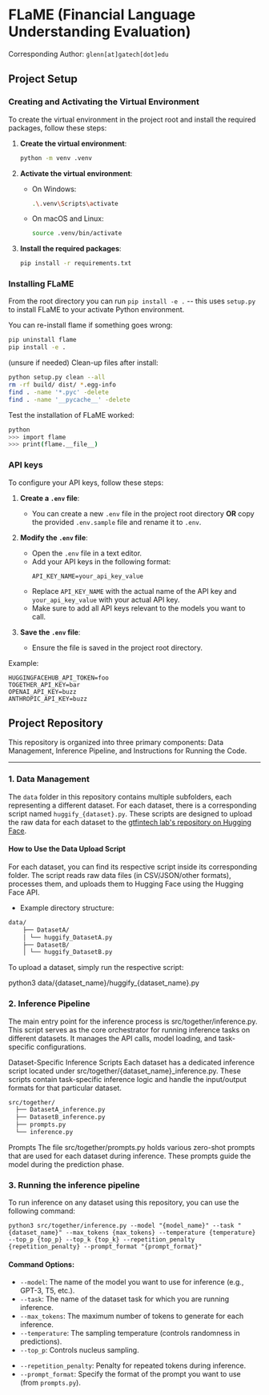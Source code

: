 # FLaME (Financial Language Understanding Evaluation)
Corresponding Author: `glenn[at]gatech[dot]edu`

## Project Setup

### Creating and Activating the Virtual Environment

To create the virtual environment in the project root and install the required packages, follow these steps:

1. **Create the virtual environment**:
    ```sh
    python -m venv .venv
    ```

2. **Activate the virtual environment**:
    - On Windows:
        ```sh
        .\.venv\Scripts\activate
        ```
    - On macOS and Linux:
        ```sh
        source .venv/bin/activate
        ```

3. **Install the required packages**:
    ```sh
    pip install -r requirements.txt
    ```

### Installing FLaME

From the root directory you can run `pip install -e .` -- this uses `setup.py` to install FLaME to your activate Python environment.

You can re-install flame if something goes wrong:
```bash
pip uninstall flame
pip install -e .
```

(unsure if needed) Clean-up files after install:
```bash
python setup.py clean --all
rm -rf build/ dist/ *.egg-info
find . -name '*.pyc' -delete
find . -name '__pycache__' -delete
```

Test the installation of FLaME worked:
```bash
python
>>> import flame
>>> print(flame.__file__)
```

### API keys
To configure your API keys, follow these steps:

1. **Create a `.env` file**:
    - You can create a new `.env` file in the project root directory **OR** copy the provided `.env.sample` file and rename it to `.env`.

2. **Modify the `.env` file**:
    - Open the `.env` file in a text editor.
    - Add your API keys in the following format:
      ```
      API_KEY_NAME=your_api_key_value
      ```
    - Replace `API_KEY_NAME` with the actual name of the API key and `your_api_key_value` with your actual API key.
    - Make sure to add all API keys relevant to the models you want to call.

3. **Save the `.env` file**:
    - Ensure the file is saved in the project root directory.

Example:
```
HUGGINGFACEHUB_API_TOKEN=foo
TOGETHER_API_KEY=bar
OPENAI_API_KEY=buzz
ANTHROPIC_API_KEY=buzz
```

## Project Repository

This repository is organized into three primary components: Data Management, Inference Pipeline, and Instructions for Running the Code.

---

### 1. Data Management

The `data` folder in this repository contains multiple subfolders, each representing a different dataset. For each dataset, there is a corresponding script named `huggify_{dataset}.py`. These scripts are designed to upload the raw data for each dataset to the [gtfintech lab's repository on Hugging Face](https://huggingface.co/gtfintechlab).

#### How to Use the Data Upload Script

For each dataset, you can find its respective script inside its corresponding folder. The script reads raw data files (in CSV/JSON/other formats), processes them, and uploads them to Hugging Face using the Hugging Face API.

- Example directory structure:
```bash
data/ 
    ├── DatasetA/ 
    │ └── huggify_DatasetA.py 
    ├── DatasetB/ 
    │ └── huggify_DatasetB.py
```


To upload a dataset, simply run the respective script:


python3 data/{dataset_name}/huggify_{dataset_name}.py


### 2. Inference Pipeline

The main entry point for the inference process is src/together/inference.py. This script serves as the core orchestrator for running inference tasks on different datasets. It manages the API calls, model loading, and task-specific configurations.

Dataset-Specific Inference Scripts
Each dataset has a dedicated inference script located under src/together/{dataset_name}_inference.py. These scripts contain task-specific inference logic and handle the input/output formats for that particular dataset.

```bash
src/together/
  ├── DatasetA_inference.py
  ├── DatasetB_inference.py
  ├── prompts.py
  └── inference.py
```

Prompts
The file src/together/prompts.py holds various zero-shot prompts that are used for each dataset during inference. These prompts guide the model during the prediction phase.

### 3. Running the inference pipeline

To run inference on any dataset using this repository, you can use the following command:

`python3 src/together/inference.py --model "{model_name}" --task "{dataset_name}" --max_tokens {max_tokens} --temperature {temperature} --top_p {top_p} --top_k {top_k} --repetition_penalty {repetition_penalty} --prompt_format "{prompt_format}"`


#### Command Options:
- `--model`: The name of the model you want to use for inference (e.g., GPT-3, T5, etc.).
- `--task`: The name of the dataset task for which you are running inference.
- `--max_tokens`: The maximum number of tokens to generate for each inference.
- `--temperature`: The sampling temperature (controls randomness in predictions).
- `--top_p`: Controls nucleus sampling.
<!-- - `--top_k`: Controls top-k sampling. -->
- `--repetition_penalty`: Penalty for repeated tokens during inference.
- `--prompt_format`: Specify the format of the prompt you want to use (from `prompts.py`).